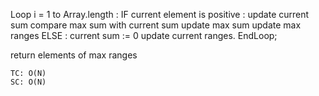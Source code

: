 Loop i = 1 to Array.length :
        IF current element is positive :
                update current sum
                compare max sum with current sum
                update max sum
                update max ranges
        ELSE :
            current sum := 0
            update current ranges.
EndLoop;

return elements of max ranges

    
    TC: O(N)
    SC: O(N)